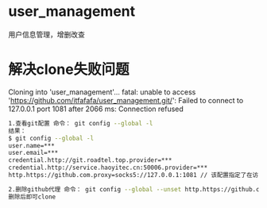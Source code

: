 # user_management
用户信息管理，增删改查

# 解决clone失败问题
Cloning into 'user_management'...
fatal: unable to access 'https://github.com/itfafafa/user_management.git/': Failed to connect to 127.0.0.1 port 1081 after 2066 ms: Connection refused

```bash
1.查看git配置 命令： git config --global -l
结果：
$ git config --global -l
user.name=***
user.email=***
credential.http://git.roadtel.top.provider=***
credential.http://service.haoyitec.cn:50006.provider=***
http.https://github.com.proxy=socks5://127.0.0.1:1081 // 该配置指定了在访问https://github.com时使用的代理服务器127.0.0.1:1081，所有对https://github.com的请求都将通过代理服务器127.0.0.1:1081进行连接

2.删除github代理 命令： git config --global --unset http.https://github.com.proxy
删除后即可clone
```

